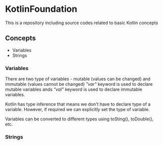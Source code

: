 # KotlinFoundation
This is a repository including source codes related to basic Kotlin concepts

## Concepts
* Variables
* Strings

### Variables
There are two type of variables - mutable (values can be changed) and immutable (values cannot be changed)
*"var"* keyword is used to declare mutable variables ands *"val"* keyword is used to declare immutable variables.

Kotlin has type inference that means we don't have to declare type of a variable. However, if required we can explicitly set the type of variable.

Variables can be converted to different types using toSting(), toDouble(), etc.

### Strings 